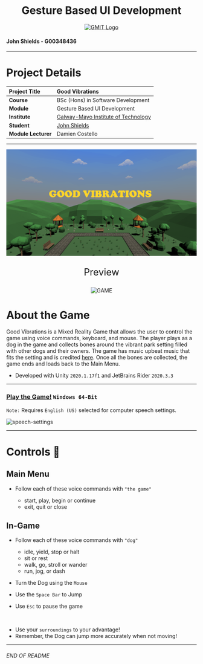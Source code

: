 <h1 align="center">Gesture Based UI Development</h1>


<a href="https://www.gmit.ie/" >
<p align="center"><img src="https://i.ibb.co/f1ZQSkt/logo-gmit.png"
alt="GMIT Logo" width="500" height="200"/>
</p></a>

#### John Shields - G00348436

***

# Project Details
| **Project Title** | Good Vibrations |
| :------------- |:-------------|
| **Course**              | BSc (Hons) in Software Development |
| **Module**              | Gesture Based UI Development |
| **Institute**           | [Galway-Mayo Institute of Technology](https://www.gmit.ie/) |
| **Student**             | [John Shields](https://github.com/johnshields) |
| **Module Lecturer**      | Damien Costello |

***

<p align="center"><img src="workings/good_vibes.png"
alt="GAME" width="600"/></p>

<p align="center" style="font-size:25px">Preview</p>
<p align="center"> <img src="workings/gv.gif"alt="GAME" width="600"/></p>


# About the Game
Good Vibrations is a Mixed Reality Game that allows the user to control the game using voice commands, keyboard, and mouse.
The player plays as a dog in the game and collects bones around the vibrant park setting filled with other dogs and their owners.
The game has music upbeat music that fits the setting and is credited [here](https://github.com/johnshields/GoodVibrations-MR-Game/blob/main/workings/music_credits.md). Once all the bones are
collected, the game ends and loads back to the Main Menu.

* Developed with Unity ``2020.1.17f1`` and JetBrains Rider ``2020.3.3``

***

### [Play the Game!](https://developer.cloud.unity3d.com/share/share.html?shareId=WkVQP6zs6I) ``Windows 64-Bit``

`Note:` Requires `English (US)` selected for computer speech settings.

![speech-settings](https://user-images.githubusercontent.com/26766163/108635888-cc287380-7479-11eb-8fb5-d260112f74bd.png)

***

# Controls :loudspeaker:
## Main Menu
* Follow each of these voice commands  with ``"the game"``

    * start, play, begin or continue
    * exit, quit or close
    

## In-Game
* Follow each of these voice commands with ``"dog"``

  * idle, yield, stop or halt
  * sit or rest
  * walk, go, stroll or wander
  * run, jog, or dash


* Turn the Dog using the `Mouse`
* Use the `Space Bar` to Jump
* Use ``Esc`` to pause the game

<br>

* Use your `surroundings` to your advantage!
* Remember, the Dog can jump more accurately when not moving!

***
###### END OF README
